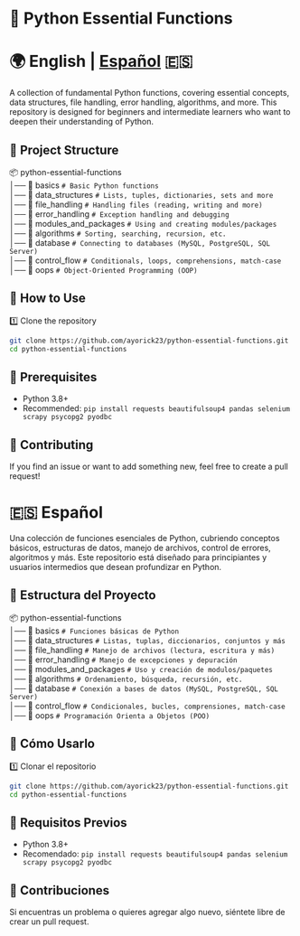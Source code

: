 # 📌 Python Essential Functions

# 🌍 English | [Español](#Español) 🇪🇸

A collection of fundamental Python functions, covering essential concepts, data structures, file handling, error handling, algorithms, and more. This repository is designed for beginners and intermediate learners who want to deepen their understanding of Python.

## 📂 Project Structure
📦 python-essential-functions<br>
│── 📁 basics               ```# Basic Python functions```<br>
│── 📁 data_structures      ```# Lists, tuples, dictionaries, sets and more```<br>
│── 📁 file_handling        ```# Handling files (reading, writing and more)```<br>
│── 📁 error_handling       ```# Exception handling and debugging```<br>
│── 📁 modules_and_packages ```# Using and creating modules/packages```<br>
│── 📁 algorithms           ```# Sorting, searching, recursion, etc.```<br>
│── 📁 database             ```# Connecting to databases (MySQL, PostgreSQL, SQL Server)```<br>
│── 📁 control_flow         ```# Conditionals, loops, comprehensions, match-case```<br>
│── 📁 oops                 ```# Object-Oriented Programming (OOP)```

## 🚀 How to Use

1️⃣ Clone the repository  
```sh
git clone https://github.com/ayorick23/python-essential-functions.git
cd python-essential-functions
```

## 📜 Prerequisites
- Python 3.8+
- Recommended: ```pip install requests beautifulsoup4 pandas selenium scrapy psycopg2 pyodbc```

## 🤝 Contributing
If you find an issue or want to add something new, feel free to create a pull request!

# 🇪🇸 Español
Una colección de funciones esenciales de Python, cubriendo conceptos básicos, estructuras de datos, manejo de archivos, control de errores, algoritmos y más. Este repositorio está diseñado para principiantes y usuarios intermedios que desean profundizar en Python.

## 📂 Estructura del Proyecto
📦 python-essential-functions<br>
│── 📁 basics               ```# Funciones básicas de Python```<br>
│── 📁 data_structures      ```# Listas, tuplas, diccionarios, conjuntos y más```<br>
│── 📁 file_handling        ```# Manejo de archivos (lectura, escritura y más)```<br>
│── 📁 error_handling       ```# Manejo de excepciones y depuración```<br>
│── 📁 modules_and_packages ```# Uso y creación de modulos/paquetes```<br>
│── 📁 algorithms           ```# Ordenamiento, búsqueda, recursión, etc.```<br>
│── 📁 database             ```# Conexión a bases de datos (MySQL, PostgreSQL, SQL Server)```<br>
│── 📁 control_flow         ```# Condicionales, bucles, comprensiones, match-case```<br>
│── 📁 oops                 ```# Programación Orienta a Objetos (POO)```

## 🚀 Cómo Usarlo

1️⃣ Clonar el repositorio  
```sh
git clone https://github.com/ayorick23/python-essential-functions.git
cd python-essential-functions
```

## 📜 Requisitos Previos
- Python 3.8+
- Recomendado: ```pip install requests beautifulsoup4 pandas selenium scrapy psycopg2 pyodbc```

## 🤝 Contribuciones
Si encuentras un problema o quieres agregar algo nuevo, siéntete libre de crear un pull request.
